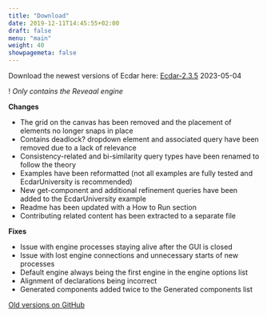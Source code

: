```yaml
---
title: "Download"
date: 2019-12-11T14:45:55+02:00
draft: false
menu: "main"
weight: 40
showpagemeta: false
---
```


Download the newest versions of Ecdar here:
[Ecdar-2.3.5](https://github.com/Ecdar/ECDAR/releases/tag/v2.3.5) 2023-05-04

! *Only contains the Reveaal engine*

**Changes**

* The grid on the canvas has been removed and the placement of elements no longer snaps in place
* Contains deadlock? dropdown element and associated query have been removed due to a lack of relevance
* Consistency-related and bi-similarity query types have been renamed to follow the theory
* Examples have been reformatted (not all examples are fully tested and EcdarUniversity is recommended)
* New get-component and additional refinement queries have been added to the EcdarUniversity example
* Readme has been updated with a How to Run section
* Contributing related content has been extracted to a separate file

**Fixes**

* Issue with engine processes staying alive after the GUI is closed
* Issue with lost engine connections and unnecessary starts of new processes
* Default engine always being the first engine in the engine options list
* Alignment of declarations being incorrect
* Generated components added twice to the Generated components list



[Old versions on GitHub](https://github.com/Ecdar/ECDAR/releases/)
